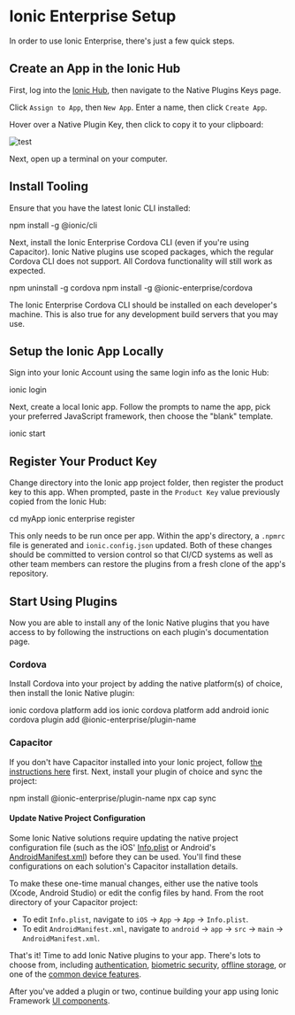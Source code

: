 # Ionic Enterprise Setup 

In order to use Ionic Enterprise, there's just a few quick steps.

<wistia-video video-id="7higisvn9t"></wistia-video>

## Create an App in the Ionic Hub

First, log into the [Ionic Hub](https://dashboard.ionicframework.com), then navigate to the Native Plugins Keys page. 

Click `Assign to App`, then `New App`. Enter a name, then click `Create App`.

Hover over a Native Plugin Key, then click to copy it to your clipboard:

![test](/docs/assets/img/native/native-setup-keys.png)

Next, open up a terminal on your computer.

## Install Tooling

Ensure that you have the latest Ionic CLI installed:

<command-line>
<command-prompt>npm install -g @ionic/cli</command-prompt>
</command-line>

Next, install the Ionic Enterprise Cordova CLI (even if you're using Capacitor). Ionic Native plugins use scoped
packages, which the regular Cordova CLI does not support. All Cordova 
functionality will still work as expected.

<command-line>
<command-prompt>npm uninstall -g cordova</command-prompt>
<command-prompt>npm install -g @ionic-enterprise/cordova</command-prompt>
</command-line>

The Ionic Enterprise Cordova CLI should be installed on each developer's machine.
This is also true for any development build servers that you may use.

## Setup the Ionic App Locally

Sign into your Ionic Account using the same login info as the Ionic Hub:

<command-line>
<command-prompt>ionic login</command-prompt>
</command-line>

Next, create a local Ionic app. Follow the prompts to name the app, pick your preferred JavaScript framework, then choose the "blank" template.

<command-line>
<command-prompt>ionic start</command-prompt>
</command-line>

## Register Your Product Key

Change directory into the Ionic app project folder, then register the product key to this app. When prompted, paste in the `Product Key` value previously copied from the Ionic Hub:

<command-line>
<command-prompt>cd myApp</command-prompt>
<command-prompt>ionic enterprise register</command-prompt>
</command-line>

This only needs to be run once per app. Within the app's directory, a `.npmrc` file is generated and `ionic.config.json` updated. Both of these changes should be committed to version control so that CI/CD systems as well as other team members can restore the plugins from a fresh clone of the app's repository.

## Start Using Plugins

Now you are able to install any of the Ionic Native plugins that you have access to by following the instructions on each plugin's documentation page.

### Cordova

Install Cordova into your project by adding the native platform(s) of choice, then install the Ionic Native plugin:

<command-line>
<command-prompt>ionic cordova platform add ios</command-prompt>
<command-prompt>ionic cordova platform add android</command-prompt>
<command-prompt>ionic cordova plugin add @ionic-enterprise/plugin-name</command-prompt>
</command-line>

### Capacitor

If you don't have Capacitor installed into your Ionic project, follow [the instructions here](https://capacitor.ionicframework.com/docs/getting-started/with-ionic) first. Next, install your plugin of choice and sync the project:

<command-line>
<command-prompt>npm install @ionic-enterprise/plugin-name</command-prompt>
<command-prompt>npx cap sync</command-prompt>
</command-line>

#### Update Native Project Configuration

Some Ionic Native solutions require updating the native project configuration file (such as the iOS' [Info.plist](https://capacitor.ionicframework.com/docs/ios/configuration/) or Android's [AndroidManifest.xml](https://capacitor.ionicframework.com/docs/android/configuration)) before they can be used. You'll find these configurations on each solution's Capacitor installation details. 

To make these one-time manual changes, either use the native tools (Xcode, Android Studio) or edit the config files by hand. From the root directory of your Capacitor project: 

- To edit `Info.plist`, navigate to `iOS` -> `App` -> `App` -> `Info.plist`.
- To edit `AndroidManifest.xml`, navigate to `android` -> `app` -> `src` -> `main` -> `AndroidManifest.xml`.

That's it! Time to add Ionic Native plugins to your app. There's lots to choose from, including [authentication](/docs/enterprise/auth-connect), 
[biometric security](/docs/enterprise/identity-vault), [offline storage](/docs/enterprise/offline-storage), or one of the [common device features](/docs/enterprise/camera).

After you've added a plugin or two, continue building your app using Ionic Framework [UI components](/docs/components).
